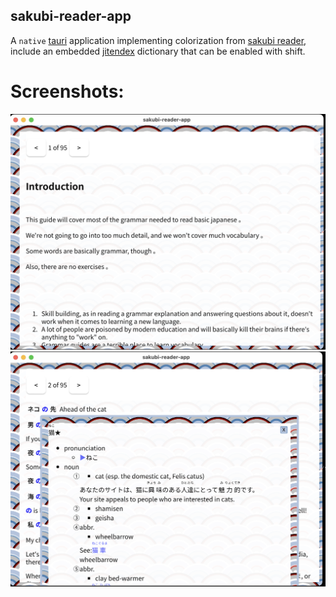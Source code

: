 ## sakubi-reader-app

A `native` [tauri](https://tauri.app/) application implementing colorization from [sakubi reader](https://github.com/kentaromiura/sakubireader),
include an embedded [jitendex](https://jitendex.org/) dictionary that can be enabled with shift.

Screenshots:
===

![main](screenshot/main.png)
![lookup](screenshot/lookup.png)
